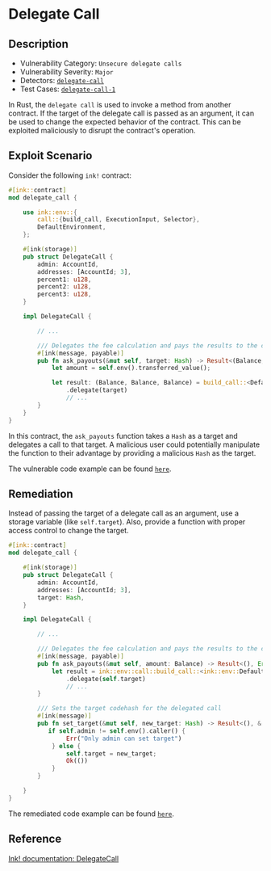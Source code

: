 # Delegate Call

## Description

- Vulnerability Category: `Unsecure delegate calls`
- Vulnerability Severity: `Major`
- Detectors: [`delegate-call`](https://github.com/CoinFabrik/scout/tree/main/detectors/delegate-call)
- Test Cases: [`delegate-call-1`](https://github.com/CoinFabrik/scout/tree/main/test-cases/delegate-call/delegate-call-1)

In Rust, the `delegate call` is used to invoke a method from another contract. If the target of the delegate call is passed as an argument, it can be used to change the expected behavior of the contract. This can be exploited maliciously to disrupt the contract's operation.

## Exploit Scenario

Consider the following `ink!` contract:

```rust
#[ink::contract]
mod delegate_call {

    use ink::env::{
        call::{build_call, ExecutionInput, Selector},
        DefaultEnvironment,
    };

    #[ink(storage)]
    pub struct DelegateCall {
        admin: AccountId,
        addresses: [AccountId; 3],
        percent1: u128,
        percent2: u128,
        percent3: u128,
    }

    impl DelegateCall {

        // ...

        /// Delegates the fee calculation and pays the results to the corresponding addresses
        #[ink(message, payable)]
        pub fn ask_payouts(&mut self, target: Hash) -> Result<(Balance, Balance, Balance), Error> {
            let amount = self.env().transferred_value();

            let result: (Balance, Balance, Balance) = build_call::<DefaultEnvironment>()
                .delegate(target)
                // ...
        }
    }
}
```

In this contract, the `ask_payouts` function takes a `Hash` as a target and delegates a call to that target. A malicious user could potentially manipulate the function to their advantage by providing a malicious `Hash` as the target.

The vulnerable code example can be found [`here`](https://github.com/CoinFabrik/scout/tree/main/test-cases/delegate-call/delegate-call-1/vulnerable-example).

## Remediation

Instead of passing the target of a delegate call as an argument, use a storage variable (like `self.target`). Also, provide a function with proper access control to change the target.

```rust
#[ink::contract]
mod delegate_call {

    #[ink(storage)]
    pub struct DelegateCall {
        admin: AccountId,
        addresses: [AccountId; 3],
        target: Hash,
    }

    impl DelegateCall {

        // ...

        /// Delegates the fee calculation and pays the results to the corresponding addresses
        #[ink(message, payable)]
        pub fn ask_payouts(&mut self, amount: Balance) -> Result<(), Error> {
            let result = ink::env::call::build_call::<ink::env::DefaultEnvironment>()
                .delegate(self.target)
                // ...
        }

        /// Sets the target codehash for the delegated call
        #[ink(message)]
        pub fn set_target(&mut self, new_target: Hash) -> Result<(), &'static str> {
           if self.admin != self.env().caller() {
                Err("Only admin can set target")
            } else {
                self.target = new_target;
                Ok(())
            }
        }

    }
}
```

The remediated code example can be found [`here`](https://github.com/CoinFabrik/scout/tree/main/test-cases/delegate-call/delegate-call-1/remediated-example).

## Reference

[Ink! documentation: DelegateCall](https://paritytech.github.io/ink/ink_env/call/struct.DelegateCall.html)
